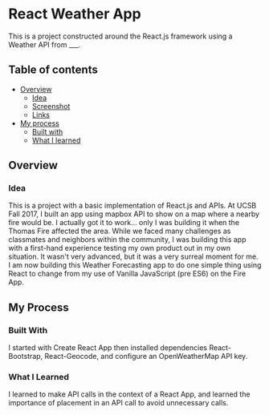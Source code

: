 # React Weather App

This is a project constructed around the React.js framework using a Weather API from ___.

## Table of contents

- [Overview](#overview)
  - [Idea](#idea)
  - [Screenshot](#screenshot)
  - [Links](#links)
- [My process](#my-process)
  - [Built with](#built-with)
  - [What I learned](#what-i-learned)
  <!-- - [Continued development](#continued-development) -->
  <!-- - [Useful resources](#useful-resources) -->
<!-- - [Author](#author)
- [Acknowledgments](#acknowledgments) -->

## Overview

### Idea
This is a project with a basic implementation of React.js and APIs. At UCSB Fall 2017, I built an app using mapbox API to
show on a map where a nearby fire would be. I actually got it to work... only I was building it when the Thomas Fire affected the
area. While we faced many challenges as classmates and neighbors within the community, I was building this app with a first-hand
experience testing my own product out in my own situation. It wasn't very advanced, but it was a very surreal moment for me. I am
now building this Weather Forecasting app to do one simple thing using React to change from my use of Vanilla JavaScript (pre ES6)
on the Fire App.

<!-- ### Screenshot -->
<!-- ### Links -->

## My Process
### Built With
I started with Create React App then installed dependencies React-Bootstrap, React-Geocode, and configure an OpenWeatherMap API key.

### What I Learned
I learned to make API calls in the context of a React App, and learned the importance of placement in an API call to avoid unnecessary 
calls.